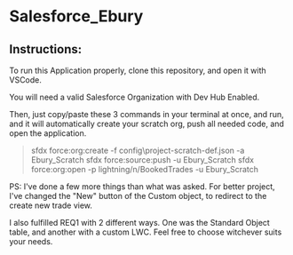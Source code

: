 # Salesforce_Ebury

## Instructions:

To run this Application properly, clone this repository, and open it with VSCode.

You will need a valid Salesforce Organization with Dev Hub Enabled.

Then, just copy/paste these 3 commands in your terminal at once, and run, and it will automatically create your scratch org, push all needed code, and open the application.

> sfdx force:org:create -f config\project-scratch-def.json -a Ebury_Scratch
> sfdx force:source:push -u Ebury_Scratch
> sfdx force:org:open -p lightning/n/BookedTrades -u Ebury_Scratch

PS: I've done a few more things than what was asked. For better project, I've changed the "New" button of the Custom object, to redirect to the create new trade view.

I also fulfilled REQ1 with 2 different ways. One was the Standard Object table, and another with a custom LWC. Feel free to choose witchever suits your needs.